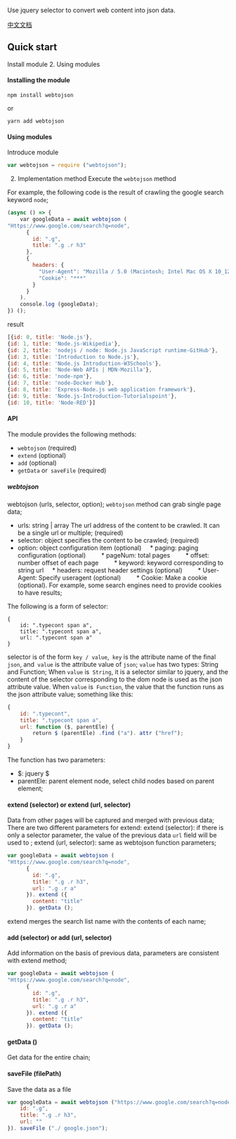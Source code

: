 Use jquery selector to convert web content into json data.

[中文文档](https://github.com/niuben/webtojson/blob/master/readmecn.md)

## Quick start
Install module
2. Using modules

#### Installing the module

```
npm install webtojson
```
or
```
yarn add webtojson
```

#### Using modules

Introduce module

```js
var webtojson = require ("webtojson");
```

2. Implementation method
Execute the `webtojson` method

For example, the following code is the result of crawling the google search keyword `node`;
```js
(async () => {
    var googleData = await webtojson (
"Https://www.google.com/search?q=node",
      {
        id: ".g",
        title: ".g .r h3"
      },
      {
        headers: {
          "User-Agent": "Mozilla / 5.0 (Macintosh; Intel Mac OS X 10_12_6) AppleWebKit / 537.36 (KHTML, like Gecko) Chrome / 82.0.4083.0 Safari / 537.36",
          "Cookie": "***"
        }
      }
    ).
    console.log (googleData);
}) ();
```
result
```js
[{id: 0, title: 'Node.js'},
{id: 1, title: 'Node.js-Wikipedia'},
{id: 2, title: 'nodejs / node: Node.js JavaScript runtime-GitHub'},
{id: 3, title: 'Introduction to Node.js'},
{id: 4, title: 'Node.js Introduction-W3Schools'},
{id: 5, title: 'Node-Web APIs | MDN-Mozilla'},
{id: 6, title: 'node-npm'},
{id: 7, title: 'node-Docker Hub'},
{id: 8, title: 'Express-Node.js web application framework'},
{id: 9, title: 'Node.js-Introduction-Tutorialspoint'},
{id: 10, title: 'Node-RED'}]
```

#### API
The module provides the following methods:
* `webtojson` (required)
* `extend` (optional)
* `add` (optional)
* `getData` or` saveFile` (required)

##### webtojson
webtojson (urls, selector, option);
`webtojson` method can grab single page data;

* urls: string | array The url address of the content to be crawled. It can be a single url or multiple; (required)
* selector: object specifies the content to be crawled; (required)
* option: object configuration item (optional)
    * paging: paging configuration (optional)
        * pageNum: total pages
        * offset: number offset of each page
        * keyword: keyword corresponding to string url
    * headers: request header settings (optional)
        * User-Agent: Specify useragent (optional)
        * Cookie: Make a cookie (optional). For example, some search engines need to provide cookies to have results;


The following is a form of selector:
```
{
    id: ".typecont span a",
    title: ".typecont span a",
    url: ".typecont span a"
}
```
selector is of the form `key / value`,` key` is the attribute name of the final `json`, and` value` is the attribute value of `json`;
`value` has two types: String and Function;
When `value` is` String`, it is a selector similar to jquery, and the content of the selector corresponding to the dom node is used as the json attribute value.
When `value` is` Function`, the value that the function runs as the json attribute value; something like this:

```js
{
    id: ".typecont",
    title: ".typecont span a",
    url: function ($, parentEle) {
        return $ (parentEle) .find ("a"). attr ("href");
    }
}
```
The function has two parameters:
* $: jquery $
* parentEle: parent element node, select child nodes based on parent element;

#### extend (selector) or extend (url, selector)
Data from other pages will be captured and merged with previous data;
There are two different parameters for extend:
extend (selector): if there is only a selector parameter, the value of the previous data `url` field will be used to ;
extend (url, selector): same as webtojson function parameters;

```js
var googleData = await webtojson (
"Https://www.google.com/search?q=node",
      {
        id: ".g",
        title: ".g .r h3",
        url: ".g .r a"
      }). extend ({
        content: "title"
      }). getData ();

```
extend merges the search list name with the contents of each name;

#### add (selector) or add (url, selector)
Add information on the basis of previous data, parameters are consistent with extend method;

```js
var googleData = await webtojson (
"Https://www.google.com/search?q=node",
      {
        id: ".g",
        title: ".g .r h3",
        url: ".g .r a"
      }). extend ({
        content: "title"
      }). getData ();

```

#### getData ()
Get data for the entire chain;


#### saveFile (filePath)
Save the data as a file

```js
var googleData = await webtojson ("https://www.google.com/search?q=node", {
    id: ".g",
    title: ".g .r h3",
    url: ""
}). saveFile ("./ google.json");
```